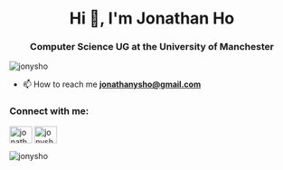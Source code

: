 <h1 align="center">Hi 👋, I'm Jonathan Ho</h1>
<h3 align="center">Computer Science UG at the University of Manchester</h3>
<p align="left"> <img src="https://komarev.com/ghpvc/?username=jonysho&label=Profile%20views&color=0e75b6&style=flat" alt="jonysho" /> </p>

- 📫 How to reach me **jonathanysho@gmail.com**

<h3 align="left">Connect with me:</h3>
<p align="left">
<a href="https://linkedin.com/in/jonathanysho" target="blank"><img align="center" src="https://raw.githubusercontent.com/rahuldkjain/github-profile-readme-generator/master/src/images/icons/Social/linked-in-alt.svg" alt="jonathanysho" height="30" width="40" /></a>
<a href="https://www.leetcode.com/jonysho_" target="blank"><img align="center" src="https://raw.githubusercontent.com/rahuldkjain/github-profile-readme-generator/master/src/images/icons/Social/leet-code.svg" alt="jonysho_" height="30" width="40" /></a>
</p>
<p><img align="center" src="https://github-readme-stats.vercel.app/api/top-langs?username=jonysho&show_icons=true&locale=en&layout=compact" alt="jonysho" /></p>
